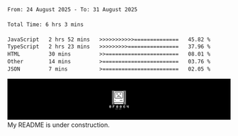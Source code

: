 <!--START_SECTION:waka-->

```txt
From: 24 August 2025 - To: 31 August 2025

Total Time: 6 hrs 3 mins

JavaScript   2 hrs 52 mins   >>>>>>>>>>>==============   45.82 %
TypeScript   2 hrs 23 mins   >>>>>>>>>================   37.96 %
HTML         30 mins         >>=======================   08.01 %
Other        14 mins         >========================   03.76 %
JSON         7 mins          >========================   02.05 %
```

<!--END_SECTION:waka-->

<img src="https://raw.githubusercontent.com/n3xta/image-hosting/main/img/202411032331174.png"/>
My README is under construction. 
